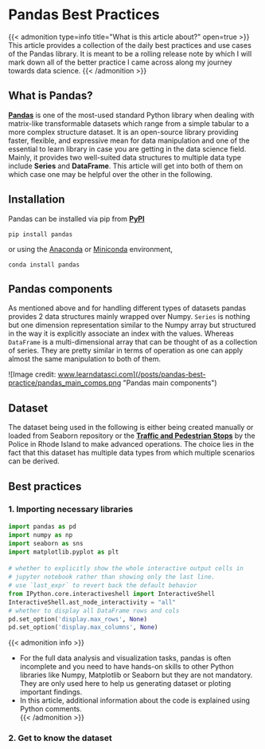 # Pandas Best Practices


{{< admonition type=info title="What is this article about?" open=true >}}
This article provides a collection of the daily best practices and use cases of the Pandas library. It is meant to be a rolling release note by which I will mark down all of the better practice I came across along my journey towards data science. 
{{< /admonition >}}


<!--more-->

## What is Pandas?
**[Pandas](https://pandas.pydata.org/docs/getting_started/index.html)** is one of the most-used standard Python library when dealing with matrix-like transformable datasets which range from a simple tabular to a more complex structure dataset. It is an open-source library providing faster, flexible, and expressive mean for data manipulation and one of the essential to learn library in case you are getting in the data science field.<br> 
Mainly, it provides two well-suited data structures to multiple data type include **Series** and **DataFrame**. This article will get into both of them on which case one may be helpful over the other in the following.


## Installation
Pandas can be installed via pip from **[PyPI](https://pypi.org/project/pandas/)**
```shell 
pip install pandas
```
or using the [Anaconda](https://docs.anaconda.com/anaconda/install/) or [Miniconda](https://docs.conda.io/en/latest/miniconda.html) environment,
```shell 
conda install pandas
```

## Pandas components
As mentioned above and for handling different types of datasets pandas provides 2 data structures mainly wrapped over Numpy. `Series` is nothing but one dimension representation similar to the Numpy array but structured in the way it is explicitly associate an index with the values. Whereas `DataFrame` is a multi-dimensional array that can be thought of as a collection of series. They are pretty similar in terms of operation as one can apply almost the same manipulation to both of them. 

![Image credit: www.learndatasci.com](/posts/pandas-best-practice/pandas_main_comps.png "Pandas main components")


## Dataset
The dataset being used in the following is either being created manually or loaded from Seaborn repository or the **[Traffic and Pedestrian Stops](https://www.kaggle.com/faressayah/stanford-open-policing-project/notebooks)** by the Police in Rhode Island to make advanced operations. The choice lies in the fact that this dataset has multiple data types from which multiple scenarios can be derived.

## Best practices  

### 1. Importing necessary libraries 

```Python 
import pandas as pd 
import numpy as np
import seaborn as sns
import matplotlib.pyplot as plt 

# whether to explicitly show the whole interactive output cells in 
# jupyter notebook rather than showing only the last line.
# use `last_expr` to revert back the default behavior
from IPython.core.interactiveshell import InteractiveShell
InteractiveShell.ast_node_interactivity = "all"
# whether to display all DataFrame rows and cols 
pd.set_option('display.max_rows', None)
pd.set_option('display.max_columns', None)  
```
{{< admonition info >}}
- For the full data analysis and visualization tasks, pandas is often incomplete and you need to have hands-on skills to other Python libraries like Numpy, Matplotlib or Seaborn but they are not mandatory. They are only used here to help us generating dataset or ploting important findings.  
- In this article, additional information about the code is explained using Python comments.  
{{< /admonition >}}


### 2. Get to know the dataset 










